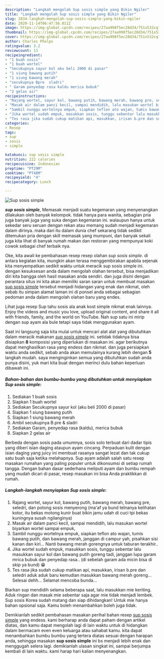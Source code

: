 ```yaml
---
description: "Langkah mengolah Sup sosis simple yang Bikin Ngiler"
title: "Langkah mengolah Sup sosis simple yang Bikin Ngiler"
slug: 2834-langkah-mengolah-sup-sosis-simple-yang-bikin-ngiler
date: 2020-11-14T06:47:56.011Z
image: https://img-global.cpcdn.com/recipes/27aa998f5ec28d34/751x532cq70/sup-sosis-simple-foto-resep-utama.jpg
thumbnail: https://img-global.cpcdn.com/recipes/27aa998f5ec28d34/751x532cq70/sup-sosis-simple-foto-resep-utama.jpg
cover: https://img-global.cpcdn.com/recipes/27aa998f5ec28d34/751x532cq70/sup-sosis-simple-foto-resep-utama.jpg
author: Charles Phelps
ratingvalue: 3.2
reviewcount: 13
recipeingredient:
- "1 buah sosis"
- "1 buah wortel"
- "Secukupnya sayur kol aku beli 2000 di pasar"
- "1 siung bawang putih"
- "1 siung bawang merah"
- "secukupnya Bpre  sladri"
- " Garam penyedap rasa kaldu merica bubuk"
- "2 gelas air"
recipeinstructions:
- "Rajang wortel, sayur kol, bawang putih, bawang merah, bawang pre, seledri, dan potong sosis menyerong (ma&#39;af ya bund telnanya kelihatan kotor, itu bekas motong kunir buat bikin jamu udah di cuci tpi bekas kuningnya susah ngilanginya)"
- "Masak air dalam panci kecil, sampai mendidih, lalu masukan wortel biyarkan wortel sampai empuk,"
- "Sambil nunggu wortelnya empuk, siapkan teflon ato wajan, tumis bawang putih, dan bawang merah, janggan di campur yah, pisahkan sisi kanan dan kiri... Nanti bawang merah gorengnya untuk taburan terakhir.."
- "Jika wortel sudah empuk, masukkan sosis, tunggu sebentar lalu masukkan sayur kol dan bawang putih goreng tadi, janggan lupa garam mrica bubuk dan penyedap rasa.. (di sebelah garam ada micin bisa di skip ya bund) 😁"
- "Tes rasa jika sudah cukup matikan api, masukkan, irisan b.pre dan seledri aduk aduk baru kemudian masukkan bawang merah goreng... Selesai dehh... Selamat mencoba bunda..."
categories:
- Resep
tags:
- sup
- sosis
- simple

katakunci: sup sosis simple 
nutrition: 222 calories
recipecuisine: Indonesian
preptime: "PT29M"
cooktime: "PT48M"
recipeyield: "4"
recipecategory: Lunch

---
```



![Sup sosis simple](https://img-global.cpcdn.com/recipes/27aa998f5ec28d34/751x532cq70/sup-sosis-simple-foto-resep-utama.jpg)

<b><i>sup sosis simple</i></b>, Memasak menjadi suatu kegemaran yang menyenangkan dilakukan oleh banyak kelompok. tidak hanya para wanita, sebagian pria juga banyak juga yang suka dengan kegemaran ini. walaupun hanya untuk sekedar seru seruan dengan rekan atau memang sudah menjadi kegemaran dalam dirinya. maka dari itu dalam dunia chef sekarang tidak sedikit ditemukan pria dengan skill memasak yang mumpuni, dan banyak sekali juga kita lihat di banyak rumah makan dan restoran yang mempunyai koki cowok sebagai chef terbaik nya.

Oke, kita awali ke pembahasan resep resep olahan <i>sup sosis simple</i>. di antara kegiatan kita, mungkin akan terasa menggembirakan apabila sejenak kita menyempatkan sedikit waktu untuk meracik sup sosis simple ini. dengan kesuksesan anda dalam mengolah olahan tersebut, bisa menjadikan diri kita bangga oleh hasil masakan anda sendiri. dan juga disini dengan perantara situs ini kita akan memiliki saran saran untuk membuat masakan <u>sup sosis simple</u> tersebut menjadi hidangan yang enak dan nikmat, oleh sebab itu simpan alamat laman ini di ponsel anda sebagai sebagian pedoman anda dalam mengolah olahan baru yang endes.

Lihat juga resep Sup tahu sosis ala anak kost simple nikmat enak lainnya. Enjoy the videos and music you love, upload original content, and share it all with friends, family, and the world on YouTube. Nah sup satu ini mirip dengan sup ayam ala bule tetapi saya tidak menggunakan ayam.


Saat ini langsung saja kita mulai untuk mencari alat alat yang dibutuhkan dalam meracik makanan <u><i>sup sosis simple</i></u> ini. setidak tidaknya bisa disiapkan <b>8</b> komposisi yang diperlukan di masakan ini. agar berikutnya dapat menghasilkan rasa yang endess dan nikmat. dan juga persiapkan waktu anda sedikit, sebab anda akan memulainya kurang lebih dengan <b>5</b> langkah mudah. saya menginginkan semua yang dibutuhkan sudah anda punya disini, yuk mari kita buat dengan merinci dulu bahan keperluan dibawah ini.

<!--inarticleads1-->

##### Bahan-bahan dan bumbu-bumbu yang dibutuhkan untuk menyiapkan Sup sosis simple:

1. Sediakan 1 buah sosis
1. Siapkan 1 buah wortel
1. Sediakan Secukupnya sayur kol (aku beli 2000 di pasar)
1. Siapkan 1 siung bawang putih
1. Siapkan 1 siung bawang merah
1. Ambil secukupnya B.pre &amp; sladri
1. Sediakan  Garam, penyedap rasa (kaldu), merica bubuk
1. Siapkan 2 gelas air


Berbeda dengan sosis pada umumnya, sosis solo terbuat dari dadar tipis yang diberi isian daging ataupun ayam cincang. Perpaduan kulit dengan isian daging yang juicy ini membuat rasanya sangat lezat dan tak cukup satu buah saja ketika melahapnya. Sup ayam adalah salah satu resep masakan rumahan yang paling populer untuk dikonsumsi di setiap rumah tangga. Dengan bahan dasar sederhana meliputi ayam dan bumbu rempah yang mudah dicari di pasar, resep masakan ini bisa Anda praktikkan di rumah. 

<!--inarticleads2-->

##### Langkah-langkah menyiapkan Sup sosis simple:

1. Rajang wortel, sayur kol, bawang putih, bawang merah, bawang pre, seledri, dan potong sosis menyerong (ma&#39;af ya bund telnanya kelihatan kotor, itu bekas motong kunir buat bikin jamu udah di cuci tpi bekas kuningnya susah ngilanginya)
1. Masak air dalam panci kecil, sampai mendidih, lalu masukan wortel biyarkan wortel sampai empuk,
1. Sambil nunggu wortelnya empuk, siapkan teflon ato wajan, tumis bawang putih, dan bawang merah, janggan di campur yah, pisahkan sisi kanan dan kiri... Nanti bawang merah gorengnya untuk taburan terakhir..
1. Jika wortel sudah empuk, masukkan sosis, tunggu sebentar lalu masukkan sayur kol dan bawang putih goreng tadi, janggan lupa garam mrica bubuk dan penyedap rasa.. (di sebelah garam ada micin bisa di skip ya bund) 😁
1. Tes rasa jika sudah cukup matikan api, masukkan, irisan b.pre dan seledri aduk aduk baru kemudian masukkan bawang merah goreng... Selesai dehh... Selamat mencoba bunda...


Biarkan sup mendidih selama beberapa saat, lalu masukkan mie keriting. Aduk ringan dan masak mie sebentar saja agar mie tidak menjadi lembek. Sup sosis Korea sudah matang dan siap dihidangkan! Untuk mie hanya bahan opsional saja. Kamu boleh menambahkan boleh juga tidak. 

Demikianlah sedikit pembahasan masakan perihal bahan resep <u>sup sosis simple</u> yang endess. kami berharap anda dapat paham dengan artikel diatas, dan kamu dapat mengolah lagi di lain waktu untuk di hidangkan dalam bermacam even even keluarga atau sahabat kamu. kita dapat menambahkan bumbu bumbu yang tertera diatas sesuai dengan harapan anda, sehingga masakan <b>sup sosis simple</b> ini bs menjadi lebih enak dan menggugah selera lagi. demikianlah ulasan singkat ini, sampai berjumpa kembali di lain waktu. kami harap hari kalian menyenangkan.
